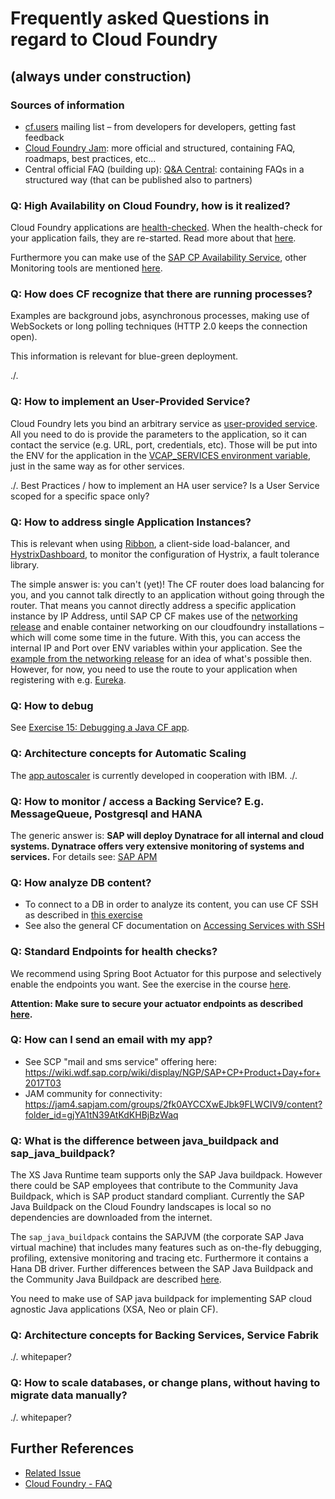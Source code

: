 # Frequently asked Questions in regard to Cloud Foundry 
## (always under construction)

### Sources of information
- [cf.users](mailto:cf.users@listserv.sap.corp) mailing list – from developers for developers, getting fast feedback
-	[Cloud Foundry Jam](https://jam4.sapjam.com/groups/ApFhQ0NCGAzAtXQWsdqB3B/overview_page/xgk0oDPal4vQRit4gAWq8P): more official and structured, containing FAQ, roadmaps, best practices, etc...
-	Central official FAQ (building up): [Q&A Central](https://qac.wdf.sap.corp/): containing FAQs in a structured way (that can be published also to partners)


### Q: High Availability on Cloud Foundry, how is it realized?
Cloud Foundry applications are [health-checked](https://docs.cloudfoundry.org/devguide/deploy-apps/healthchecks.html). 
When the health-check for your application fails, they are re-started. Read more about that [here](https://docs.cloudfoundry.org/concepts/high-availability.html#cf-ha).  

Furthermore you can make use of the [SAP CP Availability Service](https://availability.cfapps.sap.hana.ondemand.com/), other Monitoring tools are mentioned [here](https://github.wdf.sap.corp/cc-devops-course/coursematerial/blob/master/DevOps/Monitoring/Monitoring.pptx).


### Q: How does CF recognize that there are running processes?
Examples are background jobs, asynchronous processes, making use of WebSockets or long polling techniques (HTTP 2.0 keeps the connection open).

This information is relevant for blue-green deployment.

./.

###	Q: How to implement an User-Provided Service?
Cloud Foundry lets you bind an arbitrary service as [user-provided service](https://docs.cloudfoundry.org/devguide/services/user-provided.html). All you need to do is provide the parameters to the application, so it can contact the service (e.g. URL, port, credentials, etc). Those will be put into the ENV for the application in the [VCAP_SERVICES environment variable](https://docs.cloudfoundry.org/devguide/deploy-apps/environment-variable.html), just in the same way as for other services.

./. Best Practices / how to implement an HA user service? Is a User Service scoped for a specific space only?
 
### Q: How to address single Application Instances? 

This is relevant when using [Ribbon](https://github.com/Netflix/ribbon), a client-side load-balancer, and [HystrixDashboard](https://github.com/Netflix/Hystrix/wiki/Dashboard), to monitor the configuration of Hystrix, a fault tolerance library.

The simple answer is: you can't (yet)! The CF router does load balancing for you, and you cannot talk directly to an application without going through the router. That means you cannot directly address a specific application instance by IP Address, until SAP CP CF makes use of the [networking release](https://github.com/cloudfoundry-incubator/cf-networking-release) and enable container networking on our cloudfoundry installations – which will come some time in the future. With this, you can access the internal IP and Port over ENV variables within your application. See the [example from the networking release](https://github.com/cloudfoundry-incubator/cf-networking-release/blob/develop/src/example-apps/cats-and-dogs/backend/main.go#L114) for an idea of what's possible then. 
However, for now, you need to use the route to your application when registering with e.g. [Eureka](https://github.com/Netflix/Eureka).

### Q: How to debug

See [Exercise 15: Debugging a Java CF app](https://github.com/ccjavadev/cc-coursematerial/blob/master/LoggingTracing/Exercise_15_Debug_CF_Application.md).

### Q: Architecture concepts for Automatic Scaling
The [app autoscaler](https://github.com/cloudfoundry-incubator/app-autoscaler) is currently developed in cooperation with IBM.
./.

### Q: How to monitor / access a Backing Service? E.g. MessageQueue, Postgresql and HANA

The generic answer is: **SAP will deploy Dynatrace for all internal and cloud systems. Dynatrace offers very extensive monitoring of systems and services.** For details see: [SAP APM](https://github.wdf.sap.corp/pages/apm/)

### Q: How analyze DB content?

- To connect to a DB in order to analyze its content, you can use CF SSH as described in [this exercise](https://github.com/ccjavadev/cc-coursematerial/blob/master/ConnectDatabase/Exercise_10_2_ConnectBackingService.md)
- See also the general CF documentation on [Accessing Services with SSH](https://docs.cloudfoundry.org/devguide/deploy-apps/ssh-services.html)

### Q: Standard Endpoints for health checks?
We recommend using Spring Boot Actuator for this purpose and selectively enable the endpoints you want. See the exercise in the course [here](https://github.com/ccjavadev/cc-bulletinboard-ads-spring-webmvc/blob/solution-24-Make-App-Secure/src/main/java/com/sap/bulletinboard/ads/config/WebSecurityConfig.java).

**Attention: Make sure to secure your actuator endpoints as described [here](https://wiki.wdf.sap.corp/wiki/display/PSSEC/Spring+Boot+-+Trace+Issue).**


### Q: How can I send an email with my app?
- See SCP "mail and sms service" offering here: https://wiki.wdf.sap.corp/wiki/display/NGP/SAP+CP+Product+Day+for+2017T03
- JAM community for connectivity: https://jam4.sapjam.com/groups/2fk0AYCCXwEJbk9FLWCIV9/content?folder_id=gjYA1tN39AtKdKHBjBzWaq


### Q: What is the difference between java_buildpack and sap_java_buildpack?
The XS Java Runtime team supports only the SAP Java buildpack. However there could be SAP employees that contribute to the Community Java Buildpack, which is SAP product standard compliant.
Currently the SAP Java Buildpack on the Cloud Foundry landscapes is local so no dependencies are downloaded from the internet. 

The `sap_java_buildpack` contains the SAPJVM (the corporate SAP Java virtual machine) that includes many features such as on-the-fly debugging, profiling, extensive monitoring and tracing etc. Furthermore it contains a Hana DB driver. Further differences between the SAP Java Buildpack and the Community Java Buildpack are described [here](https://wiki.wdf.sap.corp/wiki/display/xs2java/SAP+Java+Buildack+for+Cloud+Foundry).

You need to make use of SAP java buildpack for implementing SAP cloud agnostic Java applications (XSA, Neo or plain CF).

###	Q: Architecture concepts for Backing Services, Service Fabrik
./. whitepaper?

### Q: How to scale databases, or change plans, without having to migrate data manually? 
./. whitepaper?

## Further References
- [Related Issue](https://github.com/ccjavadev/cc-coursematerial/issues/271)
- [Cloud Foundry - FAQ](https://qac.wdf.sap.corp/Default.aspx?ExpandTree=1&GroupID=4&TopicID=10246)
